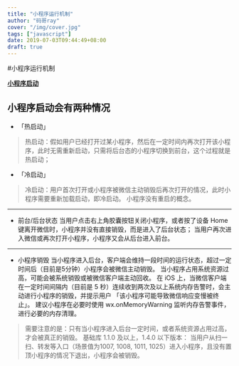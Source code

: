 ```yaml
---
title: "小程序运行机制"
author: "码哥ray"
cover: "/img/cover.jpg"
tags: ["javascript"]
date: 2019-07-03T09:44:49+08:00
draft: true
---
```

#小程序运行机制

**[小程序启动](https://developers.weixin.qq.com/miniprogram/dev/framework/runtime/operating-mechanism.html)**

小程序启动会有两种情况
----
- 「热启动」
>热启动：假如用户已经打开过某小程序，然后在一定时间内再次打开该小程序，此时无需重新启动，只需将后台态的小程序切换到前台，这个过程就是热启动；

- 「冷启动」
>冷启动：用户首次打开或小程序被微信主动销毁后再次打开的情况，此时小程序需要重新加载启动，即冷启动。
小程序没有重启的概念。

---
- 前台/后台状态
当用户点击右上角胶囊按钮关闭小程序，或者按了设备 Home 键离开微信时，小程序并没有直接销毁，而是进入了后台状态；
当用户再次进入微信或再次打开小程序，小程序又会从后台进入前台。

---
- 小程序销毁
当小程序进入后台，客户端会维持一段时间的运行状态，超过一定时间后（目前是5分钟）小程序会被微信主动销毁。
当小程序占用系统资源过高，可能会被系统销毁或被微信客户端主动回收。
在 iOS 上，当微信客户端在一定时间间隔内（目前是 5 秒）连续收到两次及以上系统内存告警时，会主动进行小程序的销毁，并提示用户 「该小程序可能导致微信响应变慢被终止」。
建议小程序在必要时使用 wx.onMemoryWarning 监听内存告警事件，进行必要的内存清理。
>需要注意的是：只有当小程序进入后台一定时间，或者系统资源占用过高，才会被真正的销毁。
>基础库 1.1.0 及以上，1.4.0 以下版本： 当用户从扫一扫、转发等入口（场景值为1007, 1008, 1011, 1025）进入小程序，且没有置顶小程序的情况下退出，小程序会被销毁。


